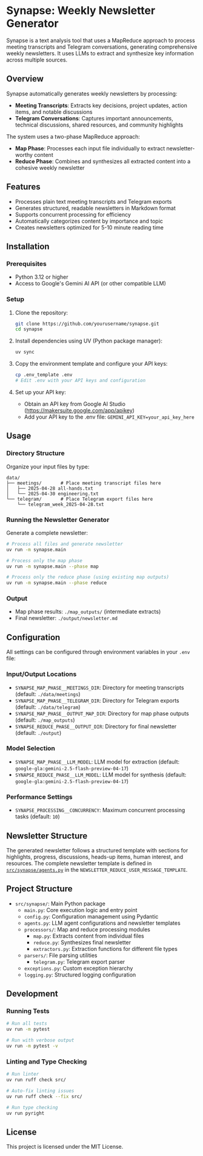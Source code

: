 # Synapse: Weekly Newsletter Generator

Synapse is a text analysis tool that uses a MapReduce approach to process meeting transcripts and Telegram conversations, generating comprehensive weekly newsletters. It uses LLMs to extract and synthesize key information across multiple sources.

## Overview

Synapse automatically generates weekly newsletters by processing:

- **Meeting Transcripts**: Extracts key decisions, project updates, action items, and notable discussions
- **Telegram Conversations**: Captures important announcements, technical discussions, shared resources, and community highlights

The system uses a two-phase MapReduce approach:

- **Map Phase**: Processes each input file individually to extract newsletter-worthy content
- **Reduce Phase**: Combines and synthesizes all extracted content into a cohesive weekly newsletter

## Features

- Processes plain text meeting transcripts and Telegram exports
- Generates structured, readable newsletters in Markdown format
- Supports concurrent processing for efficiency
- Automatically categorizes content by importance and topic
- Creates newsletters optimized for 5-10 minute reading time

## Installation

### Prerequisites

- Python 3.12 or higher
- Access to Google's Gemini AI API (or other compatible LLM)

### Setup

1. Clone the repository:

   ```bash
   git clone https://github.com/yourusername/synapse.git
   cd synapse
   ```

2. Install dependencies using UV (Python package manager):

   ```bash
   uv sync
   ```

3. Copy the environment template and configure your API keys:

   ```bash
   cp .env_template .env
   # Edit .env with your API keys and configuration
   ```

4. Set up your API key:
   - Obtain an API key from Google AI Studio (https://makersuite.google.com/app/apikey)
   - Add your API key to the .env file: `GEMINI_API_KEY=your_api_key_here`

## Usage

### Directory Structure

Organize your input files by type:

```
data/
├── meetings/       # Place meeting transcript files here
│   ├── 2025-04-28 all-hands.txt
│   └── 2025-04-30 engineering.txt
└── telegram/       # Place Telegram export files here
    └── telegram_week_2025-04-28.txt
```

### Running the Newsletter Generator

Generate a complete newsletter:

```bash
# Process all files and generate newsletter
uv run -m synapse.main

# Process only the map phase
uv run -m synapse.main --phase map

# Process only the reduce phase (using existing map outputs)
uv run -m synapse.main --phase reduce
```

### Output

- Map phase results: `./map_outputs/` (intermediate extracts)
- Final newsletter: `./output/newsletter.md`

## Configuration

All settings can be configured through environment variables in your `.env` file:

### Input/Output Locations
- `SYNAPSE_MAP_PHASE__MEETINGS_DIR`: Directory for meeting transcripts (default: `./data/meetings`)
- `SYNAPSE_MAP_PHASE__TELEGRAM_DIR`: Directory for Telegram exports (default: `./data/telegram`)
- `SYNAPSE_MAP_PHASE__OUTPUT_MAP_DIR`: Directory for map phase outputs (default: `./map_outputs`)
- `SYNAPSE_REDUCE_PHASE__OUTPUT_DIR`: Directory for final newsletter (default: `./output`)

### Model Selection
- `SYNAPSE_MAP_PHASE__LLM_MODEL`: LLM model for extraction (default: `google-gla:gemini-2.5-flash-preview-04-17`)
- `SYNAPSE_REDUCE_PHASE__LLM_MODEL`: LLM model for synthesis (default: `google-gla:gemini-2.5-flash-preview-04-17`)

### Performance Settings
- `SYNAPSE_PROCESSING__CONCURRENCY`: Maximum concurrent processing tasks (default: `10`)

## Newsletter Structure

The generated newsletter follows a structured template with sections for highlights, progress, discussions, heads-up items, human interest, and resources. The complete newsletter template is defined in [`src/synapse/agents.py`](src/synapse/agents.py) in the `NEWSLETTER_REDUCE_USER_MESSAGE_TEMPLATE`.

## Project Structure

- `src/synapse/`: Main Python package
  - `main.py`: Core execution logic and entry point
  - `config.py`: Configuration management using Pydantic
  - `agents.py`: LLM agent configurations and newsletter templates
  - `processors/`: Map and reduce processing modules
    - `map.py`: Extracts content from individual files
    - `reduce.py`: Synthesizes final newsletter
    - `extractors.py`: Extraction functions for different file types
  - `parsers/`: File parsing utilities
    - `telegram.py`: Telegram export parser
  - `exceptions.py`: Custom exception hierarchy
  - `logging.py`: Structured logging configuration

## Development

### Running Tests

```bash
# Run all tests
uv run -m pytest

# Run with verbose output
uv run -m pytest -v
```

### Linting and Type Checking

```bash
# Run linter
uv run ruff check src/

# Auto-fix linting issues
uv run ruff check --fix src/

# Run type checking
uv run pyright
```

## License

This project is licensed under the MIT License.
